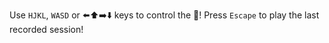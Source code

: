 Use `HJKL`, `WASD` or :arrow_left::arrow_up::arrow_right::arrow_down: keys to control the :game_die:! Press `Escape` to play the last recorded session!
